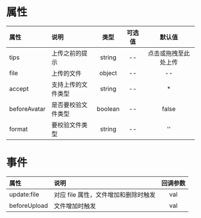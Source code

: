 # 属性

| 属性         | 说明               |  类型   | 可选值 |        默认值        |
| :----------- | :----------------- | :-----: | :----: | :------------------: |
| tips         | 上传之前的提示     | string  |   --   | 点击或拖拽至此处上传 |
| file         | 上传的文件         | object  |   --   |          --          |
| accept       | 支持上传的文件类型 | string  |   --   |          \*          |
| beforeAvatar | 是否要校验文件类型 | boolean |   --   |        false         |
| format       | 要校验文件类型     | string  |   --   |          ''          |

# 事件

| 属性         | 说明                                 | 回调参数 |
| :----------- | :----------------------------------- | :------: |
| update:file  | 对应 file 属性，文件增加和删除时触发 |   val    |
| beforeUpload | 文件增加时触发                       |   val    |
